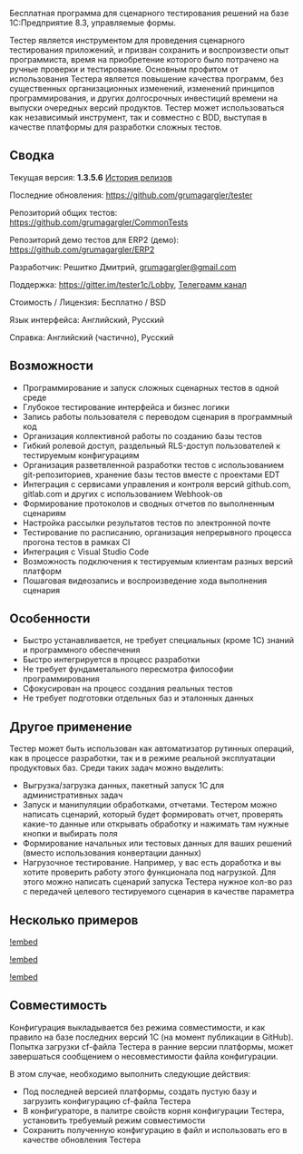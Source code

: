 Бесплатная программа для сценарного тестирования решений на базе 1С:Предприятие 8.3, управляемые формы.

Тестер является инструментом для проведения сценарного тестирования приложений, и призван сохранить и воспроизвести опыт программиста, время на приобретение которого было потрачено на ручные проверки и тестирование. Основным профитом от использования Тестера является повышение качества программ, без существенных организационных изменений, изменений принципов программирования, и других долгосрочных инвестиций времени на выпуски очередных версий продуктов. Тестер может использоваться как независимый инструмент, так и совместно с BDD, выступая в качестве платформы для разработки сложных тестов.

## Сводка

Текущая версия: **1.3.5.6** [История релизов](releases.md)

Последние обновления: <https://github.com/grumagargler/tester>

Репозиторий общих тестов: <https://github.com/grumagargler/CommonTests>

Репозиторий демо тестов для ERP2 (демо): <https://github.com/grumagargler/ERP2>

Разработчик: Решитко Дмитрий, <grumagargler@gmail.com>

Поддержка: <https://gitter.im/tester1c/Lobby>, [Телеграмм канал](https://web.telegram.org/#/im?p=@testspro1c)

Стоимость / Лицензия: Бесплатно / BSD

Язык интерфейса: Английский, Русский

Справка: Английский (частично), Русский

## Возможности
- Программирование и запуск сложных сценарных тестов в одной среде
- Глубокое тестирование интерфейса и бизнес логики
- Запись работы пользователя с переводом сценария в программный код
- Организация коллективной работы по созданию базы тестов
- Гибкий ролевой доступ, раздельный RLS-доступ пользователей к тестируемым конфигурациям
- Организация разветвленной разработки тестов с использованием git-репозиториев, хранение базы тестов вместе с проектами EDT
- Интеграция с сервисами управления и контроля версий github.com, gitlab.com и других с использованием Webhook-ов
- Формирование протоколов и сводных отчетов по выполненным сценариям
- Настройка рассылки результатов тестов по электронной почте
- Тестирование по расписанию, организация непрерывного процесса прогона тестов в рамках CI
- Интеграция с Visual Studio Code
- Возможность подключения к тестируемым клиентам разных версий платформ
- Пошаговая видеозапись и воспроизведение хода выполнения сценария

## Особенности
- Быстро устанавливается, не требует специальных (кроме 1С) знаний и программного обеспечения
- Быстро интегрируется в процесс разработки
- Не требует фундаметального пересмотра философии программирования
- Сфокусирован на процесс создания реальных тестов
- Не требует подготовки отдельных баз и эталонных данных

## Другое применение
Тестер может быть использован как автоматизатор рутинных операций, как в процессе разработки, так и в режиме реальной эксплуатации продуктовых баз. Среди таких задач можно выделить:
- Выгрузка/загрузка данных, пакетный запуск 1С для административных задач
- Запуск и манипуляции обработками, отчетами. Тестером можно написать сценарий, который будет формировать отчет, проверять какие-то данные или открывать обработку и нажимать там нужные кнопки и выбирать поля
- Формирование начальных или тестовых данных для ваших решений (вместо использования конвертации данных)
- Нагрузочное тестирование. Например, у вас есть доработка и вы хотите проверить работу этого функционала под нагрузкой. Для этого можно написать сценарий запуска Тестера нужное кол-во раз с передачей целевого тестируемого сценария в качестве параметра

## Несколько примеров

[!embed](https://youtu.be/ZyqQ-YjKB3A)

[!embed](https://youtu.be/IqiwrzD5pWg)

[!embed](https://youtu.be/Lr6ew_Nu1aE)

## Совместимость
Конфигурация выкладывается без режима совместимости, и как правило на базе последних версий 1С (на момент публикации в GitHub). Попытка загрузки cf-файла Тестера в ранние версии платформы, может завершаться сообщением о несовместимости файла конфигурации.

В этом случае, необходимо выполнить следующие действия:

- Под последней версией платформы, создать пустую базу и загрузить конфигурацию cf-файла Тестера
- В конфигураторе, в палитре свойств корня конфигурации Тестера, установить требуемый режим совместимости
- Сохранить полученную конфигурацию в файл и использовать его в качестве обновления Тестера